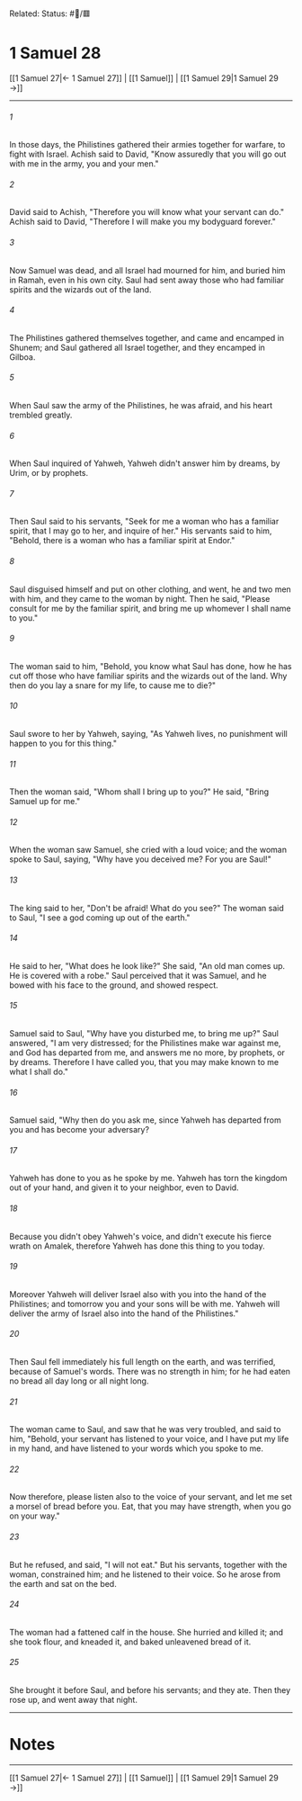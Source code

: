 Related:
Status: #📖/🟥
# 1 Samuel 28

[[1 Samuel 27|← 1 Samuel 27]] | [[1 Samuel]] | [[1 Samuel 29|1 Samuel 29 →]]
***



###### 1 
In those days, the Philistines gathered their armies together for warfare, to fight with Israel. Achish said to David, "Know assuredly that you will go out with me in the army, you and your men." 

###### 2 
David said to Achish, "Therefore you will know what your servant can do." Achish said to David, "Therefore I will make you my bodyguard forever." 

###### 3 
Now Samuel was dead, and all Israel had mourned for him, and buried him in Ramah, even in his own city. Saul had sent away those who had familiar spirits and the wizards out of the land. 

###### 4 
The Philistines gathered themselves together, and came and encamped in Shunem; and Saul gathered all Israel together, and they encamped in Gilboa. 

###### 5 
When Saul saw the army of the Philistines, he was afraid, and his heart trembled greatly. 

###### 6 
When Saul inquired of Yahweh, Yahweh didn't answer him by dreams, by Urim, or by prophets. 

###### 7 
Then Saul said to his servants, "Seek for me a woman who has a familiar spirit, that I may go to her, and inquire of her." His servants said to him, "Behold, there is a woman who has a familiar spirit at Endor." 

###### 8 
Saul disguised himself and put on other clothing, and went, he and two men with him, and they came to the woman by night. Then he said, "Please consult for me by the familiar spirit, and bring me up whomever I shall name to you." 

###### 9 
The woman said to him, "Behold, you know what Saul has done, how he has cut off those who have familiar spirits and the wizards out of the land. Why then do you lay a snare for my life, to cause me to die?" 

###### 10 
Saul swore to her by Yahweh, saying, "As Yahweh lives, no punishment will happen to you for this thing." 

###### 11 
Then the woman said, "Whom shall I bring up to you?" He said, "Bring Samuel up for me." 

###### 12 
When the woman saw Samuel, she cried with a loud voice; and the woman spoke to Saul, saying, "Why have you deceived me? For you are Saul!" 

###### 13 
The king said to her, "Don't be afraid! What do you see?" The woman said to Saul, "I see a god coming up out of the earth." 

###### 14 
He said to her, "What does he look like?" She said, "An old man comes up. He is covered with a robe." Saul perceived that it was Samuel, and he bowed with his face to the ground, and showed respect. 

###### 15 
Samuel said to Saul, "Why have you disturbed me, to bring me up?" Saul answered, "I am very distressed; for the Philistines make war against me, and God has departed from me, and answers me no more, by prophets, or by dreams. Therefore I have called you, that you may make known to me what I shall do." 

###### 16 
Samuel said, "Why then do you ask me, since Yahweh has departed from you and has become your adversary? 

###### 17 
Yahweh has done to you as he spoke by me. Yahweh has torn the kingdom out of your hand, and given it to your neighbor, even to David. 

###### 18 
Because you didn't obey Yahweh's voice, and didn't execute his fierce wrath on Amalek, therefore Yahweh has done this thing to you today. 

###### 19 
Moreover Yahweh will deliver Israel also with you into the hand of the Philistines; and tomorrow you and your sons will be with me. Yahweh will deliver the army of Israel also into the hand of the Philistines." 

###### 20 
Then Saul fell immediately his full length on the earth, and was terrified, because of Samuel's words. There was no strength in him; for he had eaten no bread all day long or all night long. 

###### 21 
The woman came to Saul, and saw that he was very troubled, and said to him, "Behold, your servant has listened to your voice, and I have put my life in my hand, and have listened to your words which you spoke to me. 

###### 22 
Now therefore, please listen also to the voice of your servant, and let me set a morsel of bread before you. Eat, that you may have strength, when you go on your way." 

###### 23 
But he refused, and said, "I will not eat." But his servants, together with the woman, constrained him; and he listened to their voice. So he arose from the earth and sat on the bed. 

###### 24 
The woman had a fattened calf in the house. She hurried and killed it; and she took flour, and kneaded it, and baked unleavened bread of it. 

###### 25 
She brought it before Saul, and before his servants; and they ate. Then they rose up, and went away that night.

---
# Notes


***
[[1 Samuel 27|← 1 Samuel 27]] | [[1 Samuel]] | [[1 Samuel 29|1 Samuel 29 →]]
